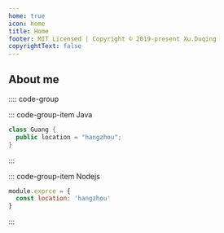 ```yaml
---
home: true
icon: home
title: Home
footer: MIT Licensed | Copyright © 2019-present Xu.Duqing
copyrightText: false
---
```


## About me

:::: code-group

::: code-group-item Java

```java
class Guang {
  public location = "hangzhou";
}
```

:::

::: code-group-item Nodejs

```js
module.exprce = {
  const location: 'hangzhou'
}
```

:::
